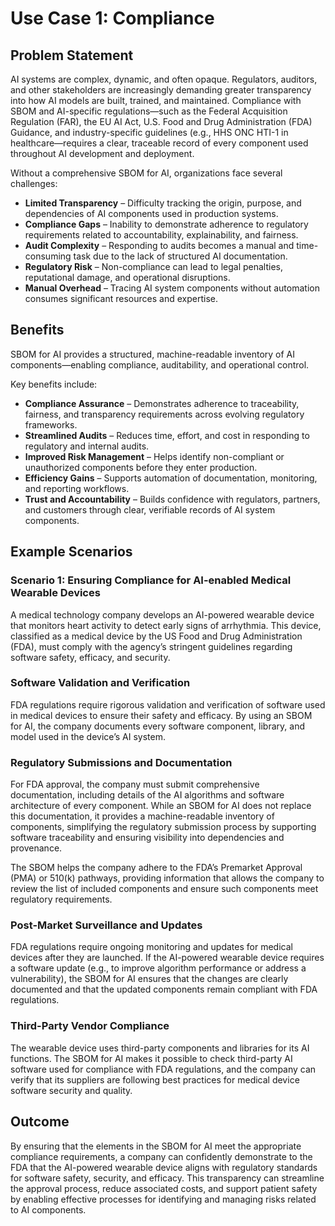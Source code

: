 # Use Case 1: Compliance

## Problem Statement

AI systems are complex, dynamic, and often opaque. Regulators, auditors, and other stakeholders are increasingly demanding greater transparency into how AI models are built, trained, and maintained. Compliance with SBOM and AI-specific regulations—such as the Federal Acquisition Regulation (FAR), the EU AI Act, U.S. Food and Drug Administration (FDA) Guidance, and industry-specific guidelines (e.g., HHS ONC HTI-1 in healthcare—requires a clear, traceable record of every component used throughout AI development and deployment.

Without a comprehensive SBOM for AI, organizations face several challenges:

- **Limited Transparency** – Difficulty tracking the origin, purpose, and dependencies of AI components used in production systems.
- **Compliance Gaps** – Inability to demonstrate adherence to regulatory requirements related to accountability, explainability, and fairness.
- **Audit Complexity** – Responding to audits becomes a manual and time-consuming task due to the lack of structured AI documentation.
- **Regulatory Risk** – Non-compliance can lead to legal penalties, reputational damage, and operational disruptions.
- **Manual Overhead** – Tracing AI system components without automation consumes significant resources and expertise.

## Benefits

SBOM for AI provides a structured, machine-readable inventory of AI components—enabling compliance, auditability, and operational control.

Key benefits include:

- **Compliance Assurance** – Demonstrates adherence to traceability, fairness, and transparency requirements across evolving regulatory frameworks.
- **Streamlined Audits** – Reduces time, effort, and cost in responding to regulatory and internal audits.
- **Improved Risk Management** – Helps identify non-compliant or unauthorized components before they enter production.
- **Efficiency Gains** – Supports automation of documentation, monitoring, and reporting workflows.
- **Trust and Accountability** – Builds confidence with regulators, partners, and customers through clear, verifiable records of AI system components.

## Example Scenarios

### Scenario 1: Ensuring Compliance for AI-enabled Medical Wearable Devices

A medical technology company develops an AI-powered wearable device that monitors heart activity to detect early signs of arrhythmia. This device, classified as a medical device by the US Food and Drug Administration (FDA), must comply with the agency’s stringent guidelines regarding software safety, efficacy, and security.

### Software Validation and Verification

FDA regulations require rigorous validation and verification of software used in medical devices to ensure their safety and efficacy. By using an SBOM for AI, the company documents every software component, library, and model used in the device’s AI system.

### Regulatory Submissions and Documentation

For FDA approval, the company must submit comprehensive documentation, including details of the AI algorithms and software architecture of every component. While an SBOM for AI does not replace this documentation, it provides a machine-readable inventory of components, simplifying the regulatory submission process by supporting software traceability and ensuring visibility into dependencies and provenance. 

The SBOM helps the company adhere to the FDA’s Premarket Approval (PMA) or 510(k) pathways, providing information that allows the company to review the list of included components and ensure such components meet regulatory requirements.

### Post-Market Surveillance and Updates

FDA regulations require ongoing monitoring and updates for medical devices after they are launched. If the AI-powered wearable device requires a software update (e.g., to improve algorithm performance or address a vulnerability), the SBOM for AI ensures that the changes are clearly documented and that the updated components remain compliant with FDA regulations.

### Third-Party Vendor Compliance

The wearable device uses third-party components and libraries for its AI functions. The SBOM for AI makes it possible to check third-party AI software used for compliance with FDA regulations, and the company can verify that its suppliers are following best practices for medical device software security and quality.

## Outcome

By ensuring that the elements in the SBOM for AI meet the appropriate compliance requirements, a company can confidently demonstrate to the FDA that the AI-powered wearable device aligns with regulatory standards for software safety, security, and efficacy. This transparency can streamline the approval process, reduce associated costs, and support patient safety by enabling effective processes for identifying and managing risks related to AI components.
